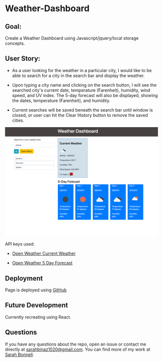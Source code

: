 # Weather-Dashboard

## Goal:

Create a Weather Dashboard using Javascript/jquery/local storage concepts.

## User Story:

* As a user looking for the weather in a particular city, I would like to be able to search for a city in the search bar and display the weather. 

* Upon typing a city name and clicking on the search button, I will see the searched city's current date, temperature (Farenheit), humidity, wind speed, and UV index. The 5-day forecast will also be displayed, showing the dates, temperature (Farenheit), and humidity. 

* Current searches will be saved beneath the search bar until window is closed, or user can hit the Clear History button to remove the saved cities.

![image of markdown](./assets/css/images/weather-dashboard.png)


API keys used:

* [Open Weather Current Weather ](https://openweathermap.org/current)

* [Open Weather 5 Day Forecast](https://openweathermap.org/forecast5)


## Deployment

Page is deployed using [GitHub](https://sarahbinaz1020.github.io/Weather-Dashboard/index.html)

## Future Development

Currently recreating using React.

## Questions

If you have any questions about the repo, open an issue or contact me directly at sarahbinaz1020@gmail.com. You can find more of my work at [Sarah Bonnell](https://github.com/sarahbinaz1020/).

